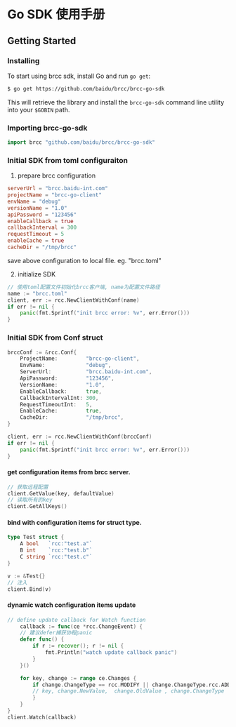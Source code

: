 # Go SDK 使用手册



## Getting Started

### Installing

To start using brcc sdk, install Go and run `go get`:

```sh
$ go get https://github.com/baidu/brcc/brcc-go-sdk
```

This will retrieve the library and install the `brcc-go-sdk` command line utility into
your `$GOBIN` path.


### Importing brcc-go-sdk

```go
import brcc "github.com/baidu/brcc/brcc-go-sdk"
```


### Initial SDK from toml configuraiton
1. prepare brcc configuration 
```toml
serverUrl = "brcc.baidu-int.com"
projectName = "brcc-go-client"
envName = "debug"
versionName = "1.0"
apiPassword = "123456"
enableCallback = true
callbackInterval = 300
requestTimeout = 5
enableCache = true
cacheDir = "/tmp/brcc"
```
save above configuration to local file. eg. "brcc.toml"

2. initialize SDK

```go
// 使用toml配置文件初始化brcc客户端, name为配置文件路径
name := "brcc.toml"
client, err := rcc.NewClientWithConf(name)
if err != nil {
	panic(fmt.Sprintf("init brcc error: %v", err.Error()))
}
```

### Initial SDK from Conf struct
```go
brccConf := &rcc.Conf{
    ProjectName:         "brcc-go-client",
    EnvName:             "debug",
    ServerUrl:           "brcc.baidu-int.com",
    ApiPassword:         "123456",
    VersionName:         "1.0",
    EnableCallback:      true,
    CallbackIntervalInt: 300,
    RequestTimeoutInt:   5,
    EnableCache:         true,
    CacheDir:            "/tmp/brcc",
}

client, err := rcc.NewClientWithConf(brccConf)
if err != nil {
    panic(fmt.Sprintf("init brcc error: %v", err.Error()))
}
```


#### get configuration items from brcc server. 
```go
// 获取远程配置
client.GetValue(key, defaultValue)
// 读取所有的key
client.GetAllKeys()
```

#### bind with configuration items for struct type.
```go
type Test struct {
    A bool   `rcc:"test.a"`
    B int    `rcc:"test.b"`
    C string `rcc:"test.c"`
}

v := &Test{}
// 注入
client.Bind(v)
```

#### dynamic watch configuration items update
```go
// define update callback for Watch function
	callback := func(ce *rcc.ChangeEvent) {
	// 建议defer捕获协程panic
	defer func() {
		if r := recover(); r != nil {
			fmt.Println("watch update callback panic")
		}
	}()

	for key, change := range ce.Changes {
		if change.ChangeType == rcc.MODIFY || change.ChangeType.rcc.ADD  {
		// key, change.NewValue,  change.OldValue , change.ChangeType
		}
	}
}
client.Watch(callback)
```

